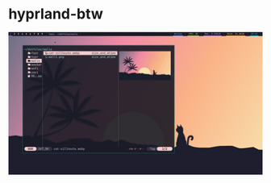# hyprland-btw

<p align="center">
  <img src="https://github.com/eososlinux/hyprland-btw/blob/main/walls/hyprlan-btw.png?raw=true" alt="hyprland-btw" width="1200"/>
</p>

